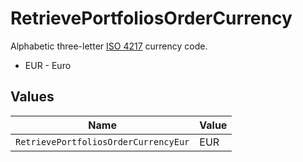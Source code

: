# RetrievePortfoliosOrderCurrency

Alphabetic three-letter [ISO 4217](https://en.wikipedia.org/wiki/ISO_4217) currency code.
* EUR - Euro


## Values

| Name                                 | Value                                |
| ------------------------------------ | ------------------------------------ |
| `RetrievePortfoliosOrderCurrencyEur` | EUR                                  |